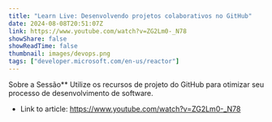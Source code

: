 ```yaml
---
title: "Learn Live: Desenvolvendo projetos colaborativos no GitHub"
date: 2024-08-08T20:51:07Z
link: https://www.youtube.com/watch?v=ZG2Lm0-_N78
showShare: false
showReadTime: false
thumbnail: images/devops.png
tags: ["developer.microsoft.com/en-us/reactor"]
---
```

Sobre a Sessão** Utilize os recursos de projeto do GitHub para otimizar seu processo de desenvolvimento de software.

- Link to article: https://www.youtube.com/watch?v=ZG2Lm0-_N78
